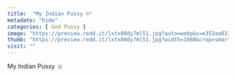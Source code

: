 ```yaml
---
title:  "My Indian Pussy ☺️"
metadate: "hide"
categories: [ God Pussy ]
image: "https://preview.redd.it/lxtx00dy7ml51.jpg?auto=webp&s=e353aa0333582a65b54e3b0b0f7ae3cab1ee5b13"
thumb: "https://preview.redd.it/lxtx00dy7ml51.jpg?width=1080&crop=smart&auto=webp&s=dab030ee7f9ae668a6505a09056dc8d123a65530"
visit: ""
---
```

My Indian Pussy ☺️
